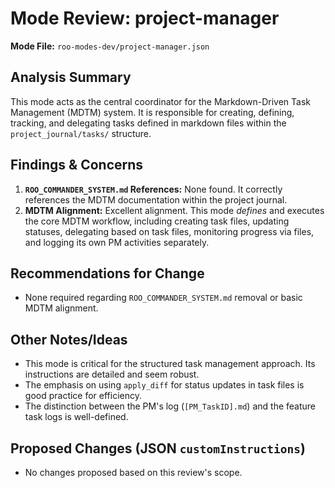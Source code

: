 # Mode Review: project-manager

**Mode File:** `roo-modes-dev/project-manager.json`

## Analysis Summary

This mode acts as the central coordinator for the Markdown-Driven Task Management (MDTM) system. It is responsible for creating, defining, tracking, and delegating tasks defined in markdown files within the `project_journal/tasks/` structure.

## Findings & Concerns

1.  **`ROO_COMMANDER_SYSTEM.md` References:** None found. It correctly references the MDTM documentation within the project journal.
2.  **MDTM Alignment:** Excellent alignment. This mode *defines* and executes the core MDTM workflow, including creating task files, updating statuses, delegating based on task files, monitoring progress via files, and logging its own PM activities separately.

## Recommendations for Change

*   None required regarding `ROO_COMMANDER_SYSTEM.md` removal or basic MDTM alignment.

## Other Notes/Ideas

*   This mode is critical for the structured task management approach. Its instructions are detailed and seem robust.
*   The emphasis on using `apply_diff` for status updates in task files is good practice for efficiency.
*   The distinction between the PM's log (`[PM_TaskID].md`) and the feature task logs is well-defined.

## Proposed Changes (JSON `customInstructions`)

*   No changes proposed based on this review's scope.